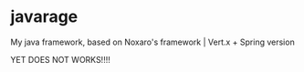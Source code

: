 # javarage
My java framework, based on Noxaro's framework | Vert.x + Spring version

YET DOES NOT WORKS!!!!
